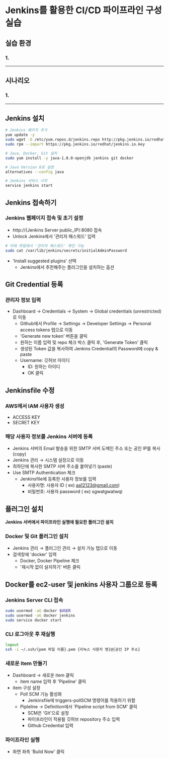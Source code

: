 # Jenkins를 활용한 CI/CD 파이프라인 구성 실습

## 실습 환경
### 1. 

---
## 시나리오
### 1. 

---
## Jenkins 설치
```sh
# Jenkins 패키지 추가
yum update -y
sudo wget -O /etc/yum.repos.d/jenkins.repo http://pkg.jenkins.io/redhat/jenkins.repo && 
sudo rpm --import https://pkg.jenkins.io/redhat/jenkins.io.key

# Java, Docker, Git 설치
sudo yum install -y java-1.8.0-openjdk jenkins git docker

# Java Version 8로 설정
alternatives --config java

# Jenkins 서비스 시작
service jenkins start
```

## Jenkins 접속하기
### Jenkins 웹페이지 접속 및 초기 설정
- http://{Jenkins Server public_IP}:8080 접속
- Unlock Jenkins에서 '관리자 패스워드' 입력
```sh
# 아래 파일에서 '관리자 패스워드' 확인 가능
sudo cat /var/lib/jenkins/secrets/initialAdminPassword
```
- 'Install suggested plugins' 선택
  - Jenkins에서 추천해주는 플러그인을 설치하는 옵션

## Git Credential 등록

### 관리자 정보 입력
- Dashboard → Credentials → System → Global credentials (unrestricted)로 이동
  - Github에서 Profile → Settings → Developer Settings → Personal access tokens 텝으로 이동
  - 'Generate new token' 버튼을 클릭
  - 원하는 이름 입력 및 repo 체크 박스 클릭 후, 'Generate Token' 클릭
  - 생성된 Token 값을 복사하여 Jenkins Credential의 Password에 copy & paste
  - Username: 깃허브 아이디
    - ID: 원하는 아이디
    - OK 클릭

## Jenkinsfile 수정
### AWS에서 IAM 사용자 생성
- ACCESS KEY
- SECRET KEY
### 해당 사용자 정보를 Jenkins 서버에 등록
- Jenkins 서버의 Email 발송을 위한 SMTP 서버 도메인 주소 또는 공인 IP를 복사 (copy)
- Jenkins 관리 → 시스템 설정으로 이동
- 최하단에 복사한 SMTP 서버 주소를 붙여넣기 (paste)
- Use SMTP Authentication 체크
  - Jenkinsfile에 등록한 사용자 정보를 입력
    - 사용자명: 사용자 ID ( ex) aa12123@gmail.com)
    - 비밀번호: 사용자 password ( ex) sgwatgwatwq)

## 플러그인 설치
**Jenkins 서버에서 파이프라인 실행에 필요한 플러그인 설치**
### Docker 및 Git 플러그인 설치
  - Jenkins 관리 → 플러그인 관리 → 설치 가능 텝으로 이동
  - 검색창에 'docker' 입력
    - Docker, Docker Pipeline 체크
    - '재시작 없이 설치하기' 버튼 클릭

## Docker를 ec2-user 및 jenkins 사용자 그룹으로 등록
### Jenkins Server CLI 접속
```sh
sudo usermod -aG docker $USER
sudo usermod -aG docker jenkins
sudo service docker start
```
### CLI 로그아웃 후 재실행
```sh
logout
ssh -i ~/.ssh/{pem 파일 이름}.pem {리눅스 사용자 명}@{공인 IP 주소}
```

### 새로운 item 만들기
- Dashboard → 새로운 item 클릭
  - item name 입력 후 'Pipeline' 클릭
- item 구성 설정
  - Poll SCM 기능 활성화
    - Jenkinsfile에 triggers-pollSCM 명령어를 적용하기 위함
  - Pipleline → Definition에서 'Pipeline script from SCM' 클릭
    - SCM은 'Git'으로 설정
    - 파이프라인이 적용될 깃허브 repository 주소 입력
    - Github Credential 입력
### 파이프라인 실행
- 화면 좌측 'Build Now' 클릭
